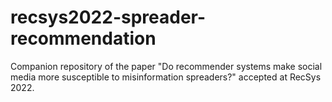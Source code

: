 # recsys2022-spreader-recommendation
Companion repository of the paper "Do recommender systems make social media more susceptible to misinformation spreaders?" accepted at RecSys 2022.
